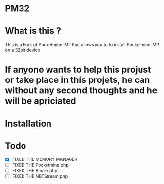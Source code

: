 # PM32

# What is this ?

This is a Fork of Pocketmine-MP that allows you to to install Pocketmine-MP on a 32bit device

# If anyone wants to help this projust or take place in this projets, he can without any second thoughts and he will be apriciated

# Installation

#  Todo

- [x] FIXED THE MEMORY MANAGER
- [ ] FIXED THE Pocketmine.php
- [ ] FIXED THE Binary.php
- [ ] FIXED THE NBTStream.php
